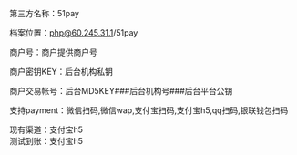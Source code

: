 第三方名称：51pay

档案位置：php@60.245.31.1/51pay

商户号：商户提供商户号

商户密钥KEY：后台机构私钥

商户交易帐号：后台MD5KEY###后台机构号###后台平台公钥

支持payment：微信扫码,微信wap,支付宝扫码,支付宝h5,qq扫码,银联钱包扫码  

现有渠道：支付宝h5  
测试到账：支付宝h5    
 

